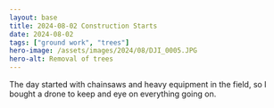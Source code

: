 ```yaml
---
layout: base
title: 2024-08-02 Construction Starts
date: 2024-08-02
tags: ["ground work", "trees"]
hero-image: /assets/images/2024/08/DJI_0005.JPG
hero-alt: Removal of trees
---
```

The day started with chainsaws and heavy equipment in the field, so I bought a drone to keep and eye on everything going on.